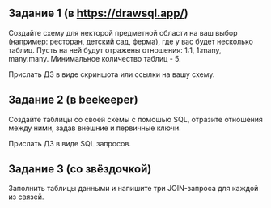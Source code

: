 ## Задание 1 (в https://drawsql.app/)

Создайте схему для некторой предметной области на ваш выбор (например: ресторан, детский сад, ферма), где у вас будет несколько таблиц.
Пусть на ней будут отражены отношения: 1:1, 1:many, many:many. Минимальное количество таблиц - 5.

Прислать ДЗ в виде скриншота или ссылки на вашу схему.

## Задание 2 (в beekeeper)

Создайте таблицы со своей схемы с помошью SQL, отразите отношения между ними, задав внешние и первичные ключи.

Прислать ДЗ в виде SQL запросов.

## Задание 3 (со звёздочкой)

Заполнить таблицы данными и напишите три JOIN-запроса для каждой из связей.
